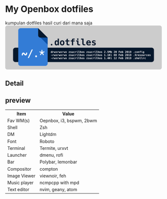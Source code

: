 # My Openbox dotfiles
kumpulan dotfiles hasil curi dari mana saja
<img src="header.png">

## Detail

<table>
   <tr>
     <th>Item</th>
     <th>Value</th>
  </tr>
  <tr>
    <td>Fav WM(s)</td>
    <td>Oepnbox, i3, bspwm, 2bwm</td>
   </tr>
   <tr>
    <td>Shell</td>
    <td>Zsh</td>
   </tr>
   <tr>
    <td>DM</td>
    <td>Lightdm</td>
   </tr>
   <tr>
    <td>Font</td>
    <td>Roboto</td>
   </tr>
   <tr>
    <td>Terminal</td>
    <td>Termite, urxvt</td>
   </tr>
   <tr>
    <td>Launcher</td>
    <td>dmenu, rofi</td>
   </tr>
   <tr>
    <td>Bar</td>
    <td>Polybar, lemonbar</td>
   </tr>
   <tr>
    <td>Compositor</td>
    <td>compton</td>
   </tr>
   <tr>
    <td>Image Viewer</td>
    <td>viewnoir, feh</td>
   </tr>
   <tr>
    <td>Music player</td>
    <td>ncmpcpp with mpd</td>
   </tr>
   <tr>
    <td>Text editor</td>
    <td>nvim, geany, atom</td>
   </tr>
   
## preview


